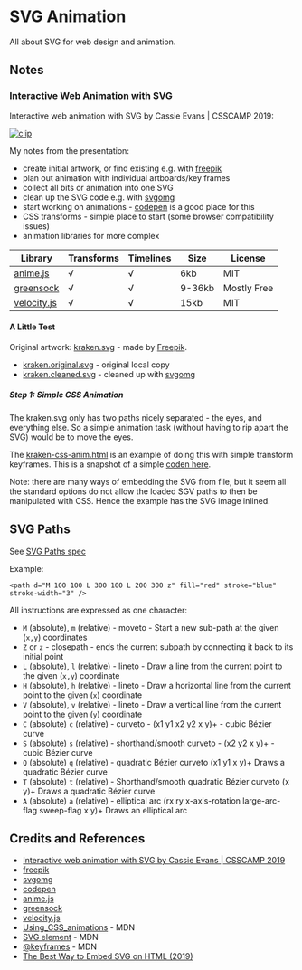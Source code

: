 # SVG Animation

All about SVG for web design and animation.

## Notes


### Interactive Web Animation with SVG

Interactive web animation with SVG by Cassie Evans | CSSCAMP 2019:

[![clip](https://img.youtube.com/vi/8p5SDI4TNDc/0.jpg)](https://www.youtube.com/watch?v=8p5SDI4TNDc)

My notes from the presentation:

* create initial artwork, or find existing e.g. with [freepik](https://www.freepik.com/)
* plan out animation with individual artboards/key frames
* collect all bits or animation into one SVG
* clean up the SVG code e.g. with [svgomg](https://jakearchibald.github.io/svgomg/)
* start working on animations - [codepen](https://codepen.io/) is a good place for this
* CSS transforms - simple place to start (some browser compatibility issues)
* animation libraries for more complex

| Library                               | Transforms | Timelines | Size   | License     |
|---------------------------------------|------------|-----------|--------|-------------|
| [anime.js](https://animejs.com/)      | √          | √         | 6kb    | MIT         |
| [greensock](https://greensock.com/)   | √          | √         | 9-36kb | Mostly Free |
| [velocity.js](http://velocityjs.org/) | √          | √         | 15kb   | MIT         |


#### A Little Test

Original artwork: [kraken.svg](https://www.freepik.com/free-icon/kraken_928781.htm#page=1&query=kraken&position=42) - made by [Freepik](https://www.flaticon.com/authors/freepik).

* [kraken.original.svg](./assets/kraken.original.svg) - original local copy
* [kraken.cleaned.svg](./assets/kraken.cleaned.svg) - cleaned up with [svgomg](https://jakearchibald.github.io/svgomg/)

##### Step 1: Simple CSS Animation

The kraken.svg only has two paths nicely separated - the eyes, and everything else.
So a simple animation task (without having to rip apart the SVG) would be to move the eyes.

The [kraken-css-anim.html](./kraken-css-anim.html) is an example of doing this with simple transform keyframes.
This is a snapshot of a simple [coden here](https://codepen.io/tardate/full/XWWVxzw).

Note: there are many ways of embedding the SVG from file, but it seem all the standard options do not allow the loaded SGV paths to then be manipulated with CSS.
Hence the example has the SVG image inlined.

## SVG Paths

See [SVG Paths spec](https://www.w3.org/TR/SVG/paths.html)

Example:

    <path d="M 100 100 L 300 100 L 200 300 z" fill="red" stroke="blue" stroke-width="3" />

All instructions are expressed as one character:

* `M` (absolute), `m` (relative) - moveto - Start a new sub-path at the given (`x,y`) coordinates
* `Z` or `z` - closepath - ends the current subpath by connecting it back to its initial point
* `L` (absolute), `l` (relative) - lineto - Draw a line from the current point to the given (`x,y`) coordinate
* `H` (absolute), `h` (relative) - lineto - Draw a horizontal line from the current point to the given (`x`) coordinate
* `V` (absolute), `v` (relative) - lineto - Draw a vertical line from the current point to the given (`y`) coordinate
* `C` (absolute) `c` (relative) - curveto - (x1 y1 x2 y2 x y)+ - cubic Bézier curve
* `S` (absolute) `s` (relative) - shorthand/smooth curveto - (x2 y2 x y)+ - cubic Bézier curve
* `Q` (absolute) `q` (relative) - quadratic Bézier curveto  (x1 y1 x y)+  Draws a quadratic Bézier curve
* `T` (absolute) `t` (relative) - Shorthand/smooth quadratic Bézier curveto (x y)+  Draws a quadratic Bézier curve
* `A` (absolute) `a` (relative) - elliptical arc  (rx ry x-axis-rotation large-arc-flag sweep-flag x y)+  Draws an elliptical arc

## Credits and References

* [Interactive web animation with SVG by Cassie Evans | CSSCAMP 2019](https://youtu.be/8p5SDI4TNDc)
* [freepik](https://www.freepik.com/)
* [svgomg](https://jakearchibald.github.io/svgomg/)
* [codepen](https://codepen.io/)
* [anime.js](https://animejs.com/)
* [greensock](https://greensock.com/)
* [velocity.js](http://velocityjs.org/)
* [Using_CSS_animations](https://developer.mozilla.org/en-US/docs/Web/CSS/CSS_Animations/Using_CSS_animations) - MDN
* [SVG element](https://developer.mozilla.org/en-US/docs/Web/SVG/Element/svg) - MDN
* [@keyframes](https://developer.mozilla.org/en-US/docs/Web/CSS/@keyframes) - MDN
* [The Best Way to Embed SVG on HTML (2019)](https://vecta.io/blog/best-way-to-embed-svg)
